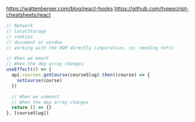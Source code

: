 https://wattenberger.com/blog/react-hooks
https://github.com/typescript-cheatsheets/react

```js
// Network
// localStorage
// cookies
// document or window
// working with the DOM directly (imperative, ie: needing refs)

// When we mount
// When the dep array changes
useEffect(() => {
  api.courses.getCourse(courseSlug).then((course) => {
    setCourse(course)
  })

  // When we unmount
  // When the dep array changes
  return () => {}
}, [courseSlug])
```

